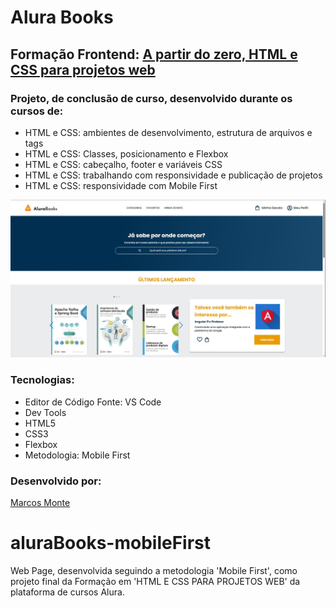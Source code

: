 <html>
  
  <h1> Alura Books </h1>
  
  <h2>Formação Frontend: <a href="https://cursos.alura.com.br/formacao-html-css" target="_blank"> A partir do zero, HTML e CSS para projetos web </a> </h2>
    
  <h3>Projeto, de conclusão de curso, desenvolvido durante os cursos de:</h3> 
  <ul>
    <li> HTML e CSS: ambientes de desenvolvimento, estrutura de arquivos e tags</li>
    <li> HTML e CSS: Classes, posicionamento e Flexbox</li>
    <li> HTML e CSS: cabeçalho, footer e variáveis CSS</li>
    <li> HTML e CSS: trabalhando com responsividade e publicação de projetos</li>
    <li> HTML e CSS: responsividade com Mobile First</li>
  </ul>

  <img src="/img/AluraBooks.JPG" alt="Preview de como a web page deve ficar">
  
  <h3>Tecnologias:</h3>
  <ul>
    <li> Editor de Código Fonte: VS Code </li>
    <li> Dev Tools </li>
    <li> HTML5 </li>
    <li> CSS3 </li>
    <li> Flexbox </li>
    <li>Metodologia: Mobile First</li>
  </ul>
  
  
  <h3> Desenvolvido por:</h3>
  <p><a href="https://www.linkedin.com/in/montemarcos/" target="_blank">Marcos Monte</a></p>

</html>



# aluraBooks-mobileFirst
Web Page, desenvolvida seguindo a metodologia 'Mobile First', como projeto final da Formação em 'HTML E CSS PARA PROJETOS WEB' da plataforma de cursos Alura.
